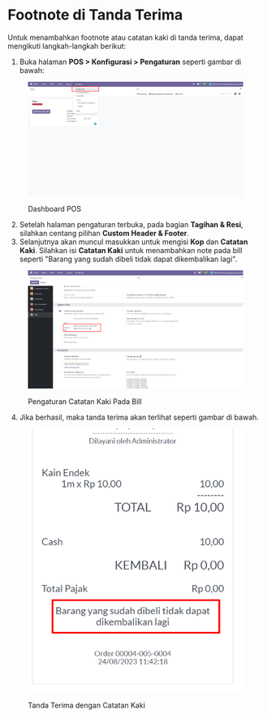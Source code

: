 # Footnote di Tanda Terima

Untuk menambahkan footnote atau catatan kaki di tanda terima, dapat mengikuti langkah-langkah berikut:

1. Buka halaman **POS > Konfigurasi > Pengaturan** seperti gambar di bawah:

<figure><img src="../../../.gitbook/assets/image (5).png" alt=""><figcaption><p>Dashboard POS</p></figcaption></figure>

2. Setelah halaman pengaturan terbuka, pada bagian **Tagihan & Resi**, silahkan centang pilihan **Custom Header & Footer**.
3. Selanjutnya akan muncul masukkan untuk mengisi **Kop** dan **Catatan Kaki**. Silahkan isi **Catatan Kaki** untuk menambahkan note pada bill seperti "Barang yang sudah dibeli tidak dapat dikembalikan lagi".

<figure><img src="../../../.gitbook/assets/image (6).png" alt=""><figcaption><p>Pengaturan Catatan Kaki Pada Bill</p></figcaption></figure>

4. Jika berhasil, maka tanda terima akan terlihat seperti gambar di bawah.

<figure><img src="../../../.gitbook/assets/image (7).png" alt=""><figcaption><p>Tanda Terima dengan Catatan Kaki</p></figcaption></figure>
